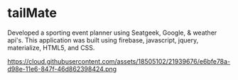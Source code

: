 # tailMate
Developed a sporting event planner using Seatgeek, Google, & weather api's. This application was built using firebase, javascript, jquery, materialize, HTML5, and CSS. 

https://cloud.githubusercontent.com/assets/18505102/21939676/e6bfe78a-d98e-11e6-847f-46d862398424.png
